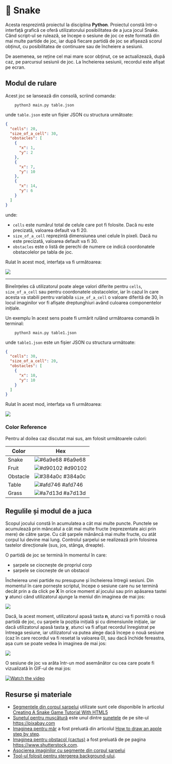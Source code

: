 # 🐍 Snake 

Acesta resprezintă proiectul la disciplina **Python**. Proiectul constă într-o interfață grafică ce oferă utilizatorului posibilitatea de a juca jocul Snake. Când script-ul se rulează, se începe o sesiune de joc ce este formată din mai multe partide de joc, iar după fiecare partidă de joc se afișează scorul obținut, cu posibilitatea de continuare sau de încheiere a sesiunii.


De asemenea, se reține cel mai mare scor obținut, ce se actualizează, după caz, pe parcursul sesiunii de joc. La încheierea sesiunii, recordul este afișat pe ecran.

## Modul de rulare
Acest joc se lansează din consolă, scriind comanda:
```
    python3 main.py table.json
```
unde `table.json` este un fișier JSON cu structura următoate:
```json
{
  "cells": 20,
  "size_of_a_cell": 30,
  "obstacles": [
    {
      "x": 1,
      "y": 2
    },
    {
      "x": 7,
      "y": 10
    },
    {
      "x": 14,
      "y": 6
    }
  ]
}
```
unde:
- `cells` este numărul total de celule care pot fi folosite. Dacă nu este precizată, valoarea default va fi 20.
- `size_of_a_cell` reprezintă dimensiunea unei celule în pixeli. Dacă nu este precizată, valoarea default va fi 30.
- `obstacles` este o listă de perechi de numere ce indică coordonatele obstacolelor pe tabla de joc.

Rulat în acest mod, interfața va fi următoarea:

<img align="center" src="Images/snake - interface1.png">

----------------------------------------------------------------------------------------------------------------------------------------

Bineînțeles că utilizatorul poate alege valori diferite pentru `cells`, `size_of_a_cell` sau pentru coordonatele obstacolelor, iar în cazul în care acesta va stabili pentru variabila `size_of_a_cell` o valoare diferită de 30, în locul imaginilor vor fi afișate dreptunghiuri având culoarea componentelor inițiale.

Un exemplu în acest sens poate fi urmărit rulând următoarea comandă în terminal:
```
    python3 main.py table1.json
```
unde `table1.json` este un fișier JSON cu structura următoate:
```json
{
  "cells": 30,
  "size_of_a_cell": 20,
  "obstacles": [
    {
      "x": 10,
      "y": 10
    }
  ]
}

```
Rulat în acest mod, interfața va fi următoarea:

<img align="center" src="Images/snake - interface2.png">


### Color Reference
Pentru al doilea caz discutat mai sus, am folosit următoarele culori:

| Color             | Hex                                                                |
| ----------------- | ------------------------------------------------------------------ |
| Snake | ![#6a9e68](https://via.placeholder.com/10/6a9e68?text=+) #6a9e68 |
| Fruit | ![#d90102](https://via.placeholder.com/10/d90102?text=+) #d90102 |
| Obstacle | ![#384a0c](https://via.placeholder.com/10/384a0c?text=+) #384a0c |
| Table | ![#afd746](https://via.placeholder.com/10/afd746?text=+) #afd746 |
| Grass | ![#a7d13d](https://via.placeholder.com/10/a7d13d?text=+) #a7d13d |


## Regulile și modul de a juca 

Scopul jocului constă în acumulatea a cât mai multe puncte. Punctele se acumulează prin mâncatul a cât mai multe fructe (reprezentate aici prin mere) de către șarpe. Cu cât șarpele mănâncă mai multe fructe, cu atât corpul lui devine mai lung. Controlul șarpelui se realizează prin folosirea tastelor direcționale (sus, jos, stânga, dreapte).

O partidă de joc se termină în momentul în care:
- șarpele se ciocnește de propriul corp
- șarpele se ciocnește de un obstacol

Încheierea unei partide nu presupune și încheierea întregii sesiuni. Din momentul în care pornește scriptul, începe o sesiune care nu se termină decât prin a da click pe **X** în orice moment al jocului sau prin apăsarea tastei **y** atunci când utilizatorul ajunge la meniul din imaginea de mai jos:

<img align="center" src="Images/snake - interface3.png">

Dacă, la acest moment, utilizatorul apasă tasta **n**, atunci va fi pornită o nouă partidă de joc, cu șarpele la poziția inițială și cu dimensiunile inițiale, iar dacă utilizatorul apasă tasta **y**, atunci va fi afișat recordul înregistrat pe întreaga sesiune, iar utilizatorul va putea alege dacă începe o nouă sesiune (caz în care recordul va fi resetat la valoarea 0), sau dacă închide fereastra, așa cum se poate vedea în imaginea de mai jos:

<img align="center" src="Images/snake - interface4.png">

O sesiune de joc va arăta într-un mod asemănător cu cea care poate fi vizualizată în GIF-ul de mai jos:

[![Watch the video](snake1.gif)](snake.mp4)

## Resurse și materiale

- [Segmentele din corpul șarpelui](https://rembound.com/files/creating-a-snake-game-tutorial-with-html5/snake-graphics.png) utilizate sunt cele disponibile în articolul [Creating A Snake Game Tutorial With HTML5](https://rembound.com/articles/creating-a-snake-game-tutorial-with-html5)
- [Sunetul pentru mușcătură](https://pixabay.com/sound-effects/eating-sound-effect-36186/) este unul dintre [sunetele](https://pixabay.com/sound-effects/search/crunch/) de pe site-ul https://pixabay.com
- [Imaginea pentru măr](https://drawnbyhislight.com/wp-content/uploads/2019/07/How-to-draw-an-apple-8.jpg) a fost preluată din articolul [How to draw an apple step by step](https://drawnbyhislight.com/how-to-draw-an-apple).
- [Imaginea pentru obstacol (cactus)](https://www.shutterstock.com/ro/image-vector/cactus-icon-vector-logo-symbol-desert-1385104922) a fost preluată de pe pagina https://www.shutterstock.com.
- [Asocierea imaginilor cu segmente din corpul șarpelui](https://youtu.be/QFvqStqPCRU?feature=shared&t=4766)
- [Tool-ul folosit pentru ștergerea background-ului](https://www.remove.bg/upload).
